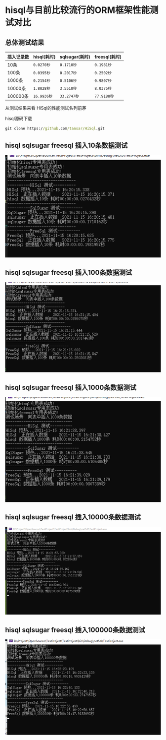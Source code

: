 # hisql与目前比较流行的ORM框架性能测试对比


## 总体测试结果

|   插入记录数    |      hisql(耗时)      |      sqlsugar(耗时)       |      freesql(耗时)       |
|--------------------|----------------------|----------------------|----------------------|
| 10条       | `0.0270秒`                  |`0.1710秒`                  |`0.1981秒`                  |
| 100条 | `0.0395秒`                  |`0.2017秒`                  |`0.2502秒`                  |
| 1000条 | `0.2154秒`                  |`0.5106秒`                  |`0.9807秒`                  |
| 10000条   | `1.8028秒`                  |`3.5510秒`                  |`8.0375秒`                  |
| 100000条   | `16.9936秒`                  |`33.2747秒`                  |`77.9188秒`                  |


从测试结果来看 HiSql的性能测试名列前茅

hisql源码下载
```cmd
git clone https://github.com/tansar/HiSql.git
```



## hisql sqlsugar freesql 插入10条数据测试
<img src="TestProject/image/10.png" alt="hisql sqlsugar freesql 插入10条数据测试结果"/>

## hisql sqlsugar freesql 插入100条数据测试
<img src="TestProject/image/100.png" alt="hisql sqlsugar freesql 插入100条数据测试结果"/>


## hisql sqlsugar freesql 插入1000条数据测试
<img src="TestProject/image/1000.png" alt="hisql sqlsugar freesql 插入1000条数据测试结果"/>

## hisql sqlsugar freesql 插入10000条数据测试
<img src="TestProject/image/10000.png" alt="hisql sqlsugar freesql 插入10000条数据测试结果"/>

## hisql sqlsugar freesql 插入100000条数据测试
<img src="TestProject/image/100000.png" alt="hisql sqlsugar freesql 插入100000条数据测试结果"/>
